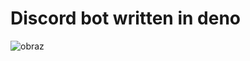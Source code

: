 # Discord bot written in deno



![obraz](https://user-images.githubusercontent.com/26548476/114455265-d6463300-9bdb-11eb-8a60-be4b42363fd9.png)
